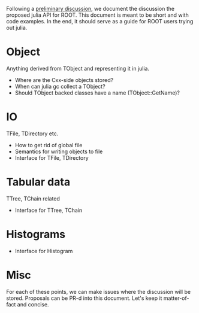 Following a [preliminary discussion](https://github.com/jpata/ROOT.jl/issues/4), 
we document the discussion the proposed julia API for ROOT.
This document is meant to be short and with code examples.
In the end, it should serve as a guide for ROOT users trying out julia.

# Object
Anything derived from TObject and representing it in julia.

* Where are the Cxx-side objects stored?
* When can julia gc collect a TObject?
* Should TObject backed classes have a name (TObject::GetName)?

# IO
TFile, TDirectory etc.

* How to get rid of global file
* Semantics for writing objects to file
* Interface for TFile, TDirectory

# Tabular data
TTree, TChain related

* Interface for TTree, TChain

# Histograms

* Interface for Histogram

# Misc

For each of these points, we can make issues where the discussion will be stored. Proposals can be PR-d into this document.
Let's keep it matter-of-fact and concise.
